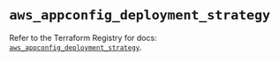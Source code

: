 # `aws_appconfig_deployment_strategy`

Refer to the Terraform Registry for docs: [`aws_appconfig_deployment_strategy`](https://registry.terraform.io/providers/hashicorp/aws/6.9.0/docs/resources/appconfig_deployment_strategy).

